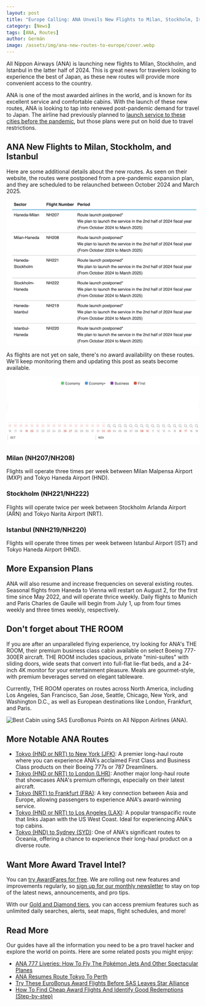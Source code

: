 ```yaml
---
layout: post
title: "Europe Calling: ANA Unveils New Flights to Milan, Stockholm, Istanbul"
category: [News]
tags: [ANA, Routes]
author: Germán
image: /assets/img/ana-new-routes-to-europe/cover.webp
---
```


All Nippon Airways (ANA) is launching new flights to Milan, Stockholm, and Istanbul in the latter half of 2024. This is great news for travelers looking to experience the best of Japan, as these new routes will provide more convenient access to the country.

ANA is one of the most awarded airlines in the world, and is known for its excellent service and comfortable cabins. With the launch of these new routes, ANA is looking to tap into renewed post-pandemic demand for travel to Japan. The airline had previously planned to [launch service to these cities before the pandemic](https://blog.awardfares.com/ana-arn-hnd-award-availability/), but those plans were put on hold due to travel restrictions.

## ANA New Flights to Milan, Stockholm, and Istanbul

Here are some additional details about the new routes. As seen on their website, the routes were postponed from a pre-pandemic expansion plan, and they are scheduled to be relaunched between October 2024 and March 2025.

<img src="../assets/img/ana-new-routes-to-europe/ana-2024-routes.webp" alt="ANA Introduces flights to Stockholm, Milan and Istanbul." class="noborder"/>

As flights are not yet on sale, there's no award availability on these routes. We'll keep monitoring them and updating this post as seats become available.

<img src="../assets/img/ana-new-routes-to-europe/ana-availability.webp" alt="ANA Introduces flights to Stockholm, Milan and Istanbul." class="noborder"/>

### Milan (NH207/NH208)

Flights will operate three times per week between Milan Malpensa Airport (MXP) and Tokyo Haneda Airport (HND).

### Stockholm (NH221/NH222)

Flights will operate twice per week between Stockholm Arlanda Airport (ARN) and Tokyo Narita Airport (NRT).

### Istanbul (NNH219/NH220)

Flights will operate three times per week between Istanbul Airport (IST) and Tokyo Haneda Airport (HND).

## More Expansion Plans

ANA will also resume and increase frequencies on several existing routes. Seasonal flights from Haneda to Vienna will restart on August 2, for the first time since May 2022, and will operate thrice weekly. Daily flights to Munich and Paris Charles de Gaulle will begin from July 1, up from four times weekly and three times weekly, respectively.

## Don't forget about THE ROOM

If you are after an unparalleled flying experience, try looking for ANA's THE ROOM, their premium business class cabin available on select Boeing 777-300ER aircraft. THE ROOM includes spacious, private "mini-suites" with sliding doors, wide seats that convert into full-flat lie-flat beds, and a 24-inch 4K monitor for your entertainment pleasure. Meals are gourmet-style, with premium beverages served on elegant tableware.

Currently, THE ROOM operates on routes across North America, including Los Angeles, San Francisco, San Jose, Seattle, Chicago, New York, and Washington D.C., as well as European destinations like London, Frankfurt, and Paris. 

<img src="../assets/img/eurobonus-star-alliance-awards/ana-cabin.avif" alt="Best Cabin using SAS EuroBonus Points on All Nippon Airlines (ANA)." />

## More Notable ANA Routes

* [Tokyo (HND or NRT) to New York (JFK)](https://awardfares.com/search?area:TYO.JFK.;a:NH;z:sas): A premier long-haul route where you can experience ANA's acclaimed First Class and Business Class products on their Boeing 777s or 787 Dreamliners.
* [Tokyo (HND or NRT) to London (LHR)](https://awardfares.com/search?area:TYO.LHR.;a:NH;z:sas): Another major long-haul route that showcases ANA's premium offerings, especially on their latest aircraft.
* [Tokyo (NRT) to Frankfurt (FRA)](https://awardfares.com/search?area:TYO.FRA.;a:NH;z:sas): A key connection between Asia and Europe, allowing passengers to experience ANA's award-winning service.
* [Tokyo (HND or NRT) to Los Angeles (LAX)](https://awardfares.com/search?area:TYO.LAX.;a:NH;z:sas): A popular transpacific route that links Japan with the US West Coast. Ideal for experiencing ANA's top cabins.
* [Tokyo (HND) to Sydney (SYD)](https://awardfares.com/search?area:TYO.SYD.;a:NH;z:sas): One of ANA's significant routes to Oceania, offering a chance to experience their long-haul product on a diverse route.

## Want More Award Travel Intel?

You can [try AwardFares for free](https://awardfares.com/). We are rolling out new features and improvements regularly, so [sign up for our monthly newsletter](https://awardfares.com/newsletter) to stay on top of the latest news, announcements, and pro tips.

With our [Gold and Diamond tiers](https://awardfares.com/pricing), you can access premium features such as unlimited daily searches, alerts, seat maps, flight schedules, and more!

## Read More

Our guides have all the information you need to be a pro travel hacker and explore the world on points. Here are some related posts you might enjoy:

- [ANA 777 Liveries: How To Fly The Pokémon Jets And Other Spectacular Planes](https://blog.awardfares.com/ana-777-fleet/)
- [ANA Resumes Route Tokyo To Perth](https://blog.awardfares.com/ana-resumes-tokyo-perth/)
- [Try These EuroBonus Award Flights Before SAS Leaves Star Alliance](https://blog.awardfares.com/eurobonus-star-alliance-awards/)
- [How To Find Cheap Award Flights And Identify Good Redemptions (Step-by-step)](https://blog.awardfares.com/how-to-find-cheap-award-flights/)